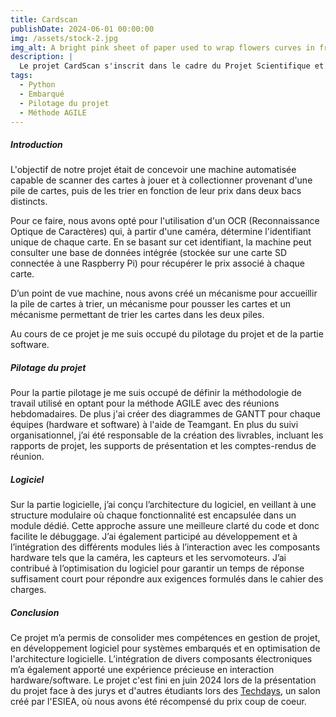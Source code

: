 ```yaml
---
title: Cardscan
publishDate: 2024-06-01 00:00:00
img: /assets/stock-2.jpg
img_alt: A bright pink sheet of paper used to wrap flowers curves in front of rich blue background
description: |
  Le projet CardScan s'inscrit dans le cadre du Projet Scientifique et Technique (PST) de 2ème année à l'ESIEA.
tags:
  - Python
  - Embarqué
  - Pilotage du projet
  - Méthode AGILE
---
```

##### Introduction
L'objectif de notre projet était de concevoir une machine automatisée
capable de scanner des cartes à jouer et à collectionner provenant
d'une pile de cartes, puis de les trier en fonction de leur prix dans deux
bacs distincts.

Pour ce faire, nous avons opté pour l'utilisation d'un OCR
(Reconnaissance Optique de Caractères) qui, à partir d'une caméra,
détermine l'identifiant unique de chaque carte. En se basant sur cet
identifiant, la machine peut consulter une base de données intégrée
(stockée sur une carte SD connectée à une Raspberry Pi) pour récupérer
le prix associé à chaque carte. 

D’un point de vue machine, nous avons créé un mécanisme pour
accueillir la pile de cartes à trier, un mécanisme pour pousser les cartes
et un mécanisme permettant de trier les cartes dans les deux piles.

Au cours de ce projet je me suis occupé du pilotage du projet et de la partie software.


##### Pilotage du projet
Pour la partie pilotage je me suis occupé de définir la méthodologie de travail utilisé en optant pour la méthode AGILE avec des réunions hebdomadaires.
De plus j'ai créer des diagrammes de GANTT pour chaque équipes (hardware et software) à l'aide de Teamgant.
En plus du suivi organisationnel, j’ai été responsable de la création des livrables, incluant les rapports de projet, les supports de présentation et les comptes-rendus de réunion.


##### Logiciel
Sur la partie logicielle, j’ai conçu l’architecture du logiciel, en veillant à une structure modulaire où chaque fonctionnalité est encapsulée dans un module dédié. Cette approche assure une meilleure clarté du code et donc facilite le débuggage.
J’ai également participé au développement et à l’intégration des différents modules liés à l’interaction avec les composants hardware tels que la caméra, les capteurs et les servomoteurs. J’ai contribué à l’optimisation du logiciel pour garantir un temps de réponse suffisament court pour répondre aux exigences formulés dans le cahier des charges.

##### Conclusion
Ce projet m’a permis de consolider mes compétences en gestion de projet, en développement logiciel pour systèmes embarqués et en optimisation de l'architecture logicielle. L’intégration de divers composants électroniques m’a également apporté une expérience précieuse en interaction hardware/software. Le projet c'est fini en juin 2024 lors de la présentation du projet face à des jurys et d'autres étudiants lors des <a href="https://techday-paris.esiea.fr/projet/15/">Techdays</a>, un salon créé par l'ESIEA, où nous avons été récompensé du prix coup de coeur.